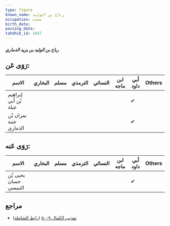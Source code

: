 ```yaml
---
type: figure
known_name: رباح بن الوليد
occupation: محدث
birth_date:
passing_date:
tahdhib_id: 1847
---
```

##### رباح بن الوليد بن يزيد الذماري

## رَوَى عَن:
| الاسم                  | البخاري | مسلم | الترمذي | النسائي | ابن ماجه | أبي داود | Others |
| ---------------------- | ------- | ---- | ------- | ------- | -------- | -------- | ------ |
| إبراهيم بْن أَبي عبلة  |         |      |         |         |          | ✔        |        |
| نمران بْن عتبة الذماري |         |      |         |         |          | ✔        |        |
## رَوَى عَنه:
| الاسم                 | البخاري | مسلم | الترمذي | النسائي | ابن ماجه | أبي داود | Others |
| --------------------- | ------- | ---- | ------- | ------- | -------- | -------- | ------ |
| يحيى بْن حسان التنيسي |         |      |         |         |          | ✔        |        |
## مراجع
- [تهذيب الكمال ٩-٥٠](obsidian://open?vault=Tahdhib-al-Kamal&file=Figures/١٨٤٧-رباح%20بن%20الوليد%20بن%20يزيد%20الذماري) ([رابط الشاملة](https://shamela.ws/book/3722/4290))